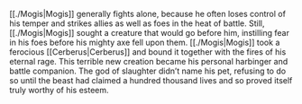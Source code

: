 [[./Mogis|Mogis]] generally fights alone, because he often loses control of his temper and strikes allies as well as foes in the heat of battle. Still, [[./Mogis|Mogis]] sought a creature that would go before him, instilling fear in his foes before his mighty axe fell upon them. [[./Mogis|Mogis]] took a ferocious [[Cerberus|Cerberus]] and bound it together with the fires of his eternal rage. This terrible new creation became his personal harbinger and battle companion. The god of slaughter didn’t name his pet, refusing to do so until the beast had claimed a hundred thousand lives and so proved itself truly worthy of his esteem.